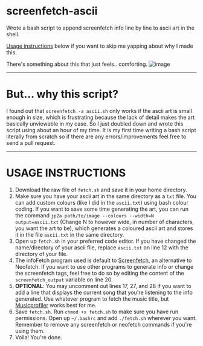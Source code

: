 # screenfetch-ascii
Wrote a bash script to append screenfetch info line by line to ascii art in the shell.

[Usage instructions](#usage-instructions) below if you want to skip me yapping about why I made this.

There's something about this that just feels.. comforting.
![image](https://github.com/user-attachments/assets/4ec2758b-6569-48d5-ab60-8f2ce9712a95)

---
# But... why this script?
I found out that `screenfetch -a ascii.sh` only works if the ascii art is small enough in size, which is frustrating because the lack of detail makes the art basically unviewable in my case.
So I just doubled down and wrote this script using about an hour of my time. It is my first time writing a bash script literally from scratch so if there are any errors/improvements feel free to send a pull request.

---
# USAGE INSTRUCTIONS
1. Download the raw file of `fetch.sh` and save it in your home directory.
2. Make sure you have your ascii art in the same directory as a `txt` file. You can add custom colours (like I did in the `ascii.txt`) using bash colour coding. If you want to save some time generating the art, you can run the command `jp2a path/to/image --colours --width=N output=ascii.txt` (Change N to however wide, in number of characters, you want the art to be), which generates a coloured ascii art and stores it in the file `ascii.txt` in the same directory.
3. Open up `fetch.sh` in your preferred code editor. If you have changed the name/directory of your ascii file, replace `ascii.txt` on line 12 with the directory of your file.
4. The infoFetch program used is default to [Screenfetch](https://github.com/KittyKatt/screenFetch), an alternative to Neofetch. If you want to use other programs to generate info or change the screenfetch tags, feel free to do so by editing the content of the `screenfetch_output` variable on line 20.
5. **OPTIONAL**: You may uncomment out lines 17, 27, and 28 if you want to add a line that displays the current song that you're listening to the info generated. Use whatever program to fetch the music title, but [Musicprofiler](https://ongezell.com/software/musicidentifier/musicprofilerv1.7z) works best for me.
6. Save `fetch.sh`. Run `chmod +x fetch.sh` to make sure you have run permissions. Open up `~/.bashrc` and add `./fetch.sh` wherever you want. Remember to remove any screenfetch or neofetch commands if you're using them.
7. Voila! You're done.
